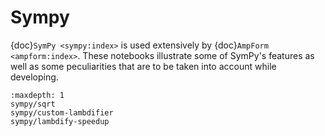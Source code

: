 # Sympy

{doc}`SymPy <sympy:index>` is used extensively by
{doc}`AmpForm <ampform:index>`. These notebooks illustrate some of SymPy's
features as well as some peculiarities that are to be taken into account while
developing.

```{toctree}
:maxdepth: 1
sympy/sqrt
sympy/custom-lambdifier
sympy/lambdify-speedup
```
